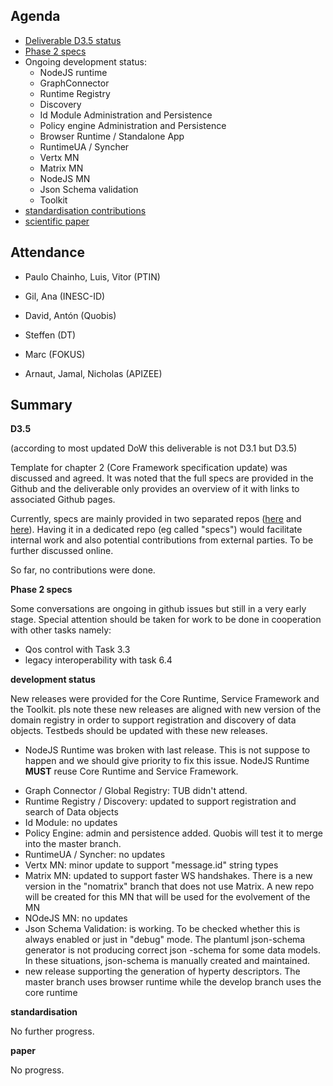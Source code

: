 Agenda
------

- [Deliverable D3.5 status](https://github.com/reTHINK-project/core-framework/labels/D3.5)
- [Phase 2 specs](https://github.com/reTHINK-project/dev-runtime-core/labels/phase2)
- Ongoing development status:
  - NodeJS runtime
  - GraphConnector
  - Runtime Registry
  - Discovery
  - Id Module Administration and Persistence
  - Policy engine Administration and Persistence
  - Browser Runtime / Standalone App
  - RuntimeUA / Syncher
  - Vertx MN
  - Matrix MN
  - NodeJS MN
  - Json Schema validation
  - Toolkit
-	[standardisation contributions](https://github.com/reTHINK-project/core-framework/issues/168)
-	[scientific paper](https://github.com/reTHINK-project/core-framework/issues/169)

Attendance
----------

-	Paulo Chainho, Luis, Vitor (PTIN)

- Gil, Ana (INESC-ID)

- David, Antón (Quobis)

- Steffen (DT)

- Marc (FOKUS)

- Arnaut, Jamal, Nicholas (APIZEE)


Summary
-------



**D3.5**

(according to most updated DoW this deliverable is not D3.1 but D3.5)

Template for chapter 2 (Core Framework specification update) was discussed and agreed. It was noted that the full specs are provided in the Github and the deliverable only provides an overview of it with links to associated Github pages.

Currently, specs are mainly provided in two separated repos ([here](https://github.com/reTHINK-project/dev-service-framework/tree/master/docs/specs) and [here](https://github.com/reTHINK-project/dev-runtime-core/tree/master/docs/specs)). Having it in a dedicated repo (eg called "specs") would facilitate internal work and also potential contributions from external parties. To be further discussed online.

So far, no contributions were done.

**Phase 2 specs**

Some conversations are ongoing in github issues but still in a very early stage. Special attention should be taken for work to be done in cooperation with other tasks namely:

* Qos control with Task 3.3
* legacy interoperability with task 6.4

**development status**

New releases were provided for the Core Runtime, Service Framework and the Toolkit. pls note these new releases are aligned with new version of the domain registry in order to support registration and discovery of data objects. Testbeds should be updated with these new releases.

* NodeJS Runtime was broken with last release. This is not suppose to happen and we should give priority to fix this issue. NodeJS Runtime **MUST** reuse Core Runtime and Service Framework.
- Graph Connector / Global Registry: TUB didn't attend.
- Runtime Registry / Discovery: updated to support registration and search of Data objects
- Id Module: no updates
- Policy Engine: admin and persistence added. Quobis will test it to merge into the master branch.
- RuntimeUA / Syncher: no updates
- Vertx MN: minor update to support "message.id" string types
- Matrix MN: updated to support faster WS handshakes. There is a new version in the "nomatrix" branch that does not use Matrix. A new repo will be created for this MN that will be used for the evolvement of the MN
- NOdeJS MN: no updates
- Json Schema Validation: is working. To be checked whether this is always enabled or just in "debug" mode. The plantuml json-schema generator is not producing correct json -schema for some data models. In these situations, json-schema is manually created and maintained.
- new release supporting the generation of hyperty descriptors. The master branch uses browser runtime while the develop branch uses the core runtime

**standardisation**

No further progress.

**paper**

No progress.
